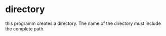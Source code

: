 # directory
this programm creates a directory.
The name of the directory must include the complete path.
